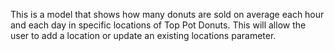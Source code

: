This is a model that shows how many donuts are sold on average each hour and each day in specific locations of Top Pot Donuts. This will allow the user to add a location or update an existing locations parameter. 	
